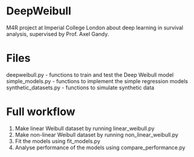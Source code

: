 # DeepWeibull
M4R project at Imperial College London about deep learning in survival analysis, supervised by Prof. Axel Gandy.

# Files
deepweibull.py - functions to train and test the Deep Weibull model
simple_models.py - functions to implement the simple regression models
synthetic_datasets.py - functions to simulate synthetic data

# Full workflow

1. Make linear Weibull dataset by running linear_weibull.py
2. Make non-linear Weibull dataset by running non_linear_weibull.py
3. Fit the models using fit_models.py
4. Analyse performance of the models using compare_performance.py